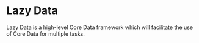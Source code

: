 # Lazy Data

Lazy Data is a high-level Core Data framework which will facilitate the use of Core Data for multiple tasks.